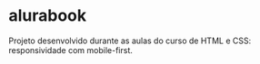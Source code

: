 # alurabook
Projeto desenvolvido durante as aulas do curso de HTML e CSS: responsividade com mobile-first.
